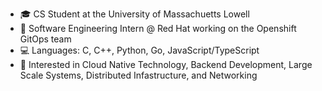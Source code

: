 - 🎓 CS Student at the University of Massachuetts Lowell
- 🎩 Software Engineering Intern @ Red Hat working on the Openshift GitOps team
- 💻 Languages: C, C++, Python, Go, JavaScript/TypeScript
- 🔎 Interested in Cloud Native Technology, Backend Development, Large Scale Systems, Distributed Infastructure, and Networking

<!---
cjcocokrisp/cjcocokrisp is a ✨ special ✨ repository because its `README.md` (this file) appears on your GitHub profile.
You can click the Preview link to take a look at your changes.
--->
